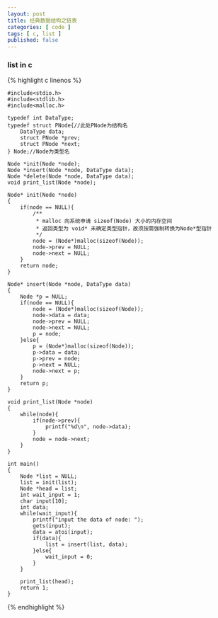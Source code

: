 ```yaml
---
layout: post
title: 经典数据结构之链表
categories: [ code ]
tags: [ c, list ]
published: false
---
```


### list in c

{% highlight c linenos %}

    #include<stdio.h>
    #include<stdlib.h>
    #include<malloc.h>
    
    typedef int DataType;
    typedef struct PNode{//此处PNode为结构名
        DataType data;
        struct PNode *prev;
        struct PNode *next;
    } Node;//Node为类型名
    
    Node *init(Node *node);
    Node *insert(Node *node, DataType data);
    Node *delete(Node *node, DataType data);
    void print_list(Node *node);
    
    Node* init(Node *node)
    {
        if(node == NULL){
            /**
             * malloc 向系统申请 sizeof(Node) 大小的内存空间
             * 返回类型为 void* 未确定类型指针，故须按需强制转换为Node*型指针
             */
            node = (Node*)malloc(sizeof(Node));
            node->prev = NULL;
            node->next = NULL;
        }
        return node;
    }
    
    Node* insert(Node *node, DataType data)
    {
        Node *p = NULL;
        if(node == NULL){
            node = (Node*)malloc(sizeof(Node));
            node->data = data;
            node->prev = NULL;
            node->next = NULL;
            p = node;
        }else{
            p = (Node*)malloc(sizeof(Node));
            p->data = data;
            p->prev = node;
            p->next = NULL;
            node->next = p;
        }
        return p;
    }
    
    void print_list(Node *node)
    {
        while(node){
            if(node->prev){
                printf("%d\n", node->data);
            }
            node = node->next;
        }
    }
    
    int main()
    {
        Node *list = NULL;
        list = init(list);
        Node *head = list;
        int wait_input = 1;
        char input[10];
        int data;
        while(wait_input){
            printf("input the data of node: ");
            gets(input);
            data = atoi(input);
            if(data){
                list = insert(list, data);
            }else{
                wait_input = 0;
            }
        }                                 
    
        print_list(head);
        return 1;
    }
    
{% endhighlight %}

